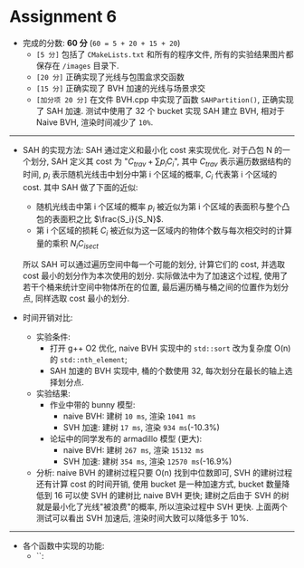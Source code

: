 # Assignment 6

- 完成的分数: **60 分** (`60 = 5 + 20 + 15 + 20`)
  - `[5 分]` 包括了 `CMakeLists.txt` 和所有的程序文件, 所有的实验结果图片都保存在 `/images` 目录下.
  - `[20 分]` 正确实现了光线与包围盒求交函数
  - `[15 分]` 正确实现了 BVH 加速的光线与场景求交
  - `[加分项 20 分]` 在文件 BVH.cpp 中实现了函数 `SAHPartition()`, 正确实现了 SAH 加速. 测试中使用了 32 个 bucket 实现 SAH 建立 BVH, 相对于 Naive BVH, 渲染时间减少了 `10%`.

***

- SAH 的实现方法:
  SAH 通过定义和最小化 cost 来实现优化. 对于凸包 N 的一个划分, SAH 定义其 cost 为 "$C_{trav} + \sum p_iC_i$", 其中 $C_{trav}$ 表示遍历数据结构的时间, $p_i$ 表示随机光线击中划分中第 i 个区域的概率, $C_i$ 代表第 i 个区域的 cost. 其中 SAH 做了下面的近似:
  - 随机光线击中第 i 个区域的概率 $p_i$ 被近似为第 i 个区域的表面积与整个凸包的表面积之比 $\frac{S_i}{S_N}$.
  - 第 i 个区域的损耗 $C_i$ 被近似为这一区域内的物体个数与每次相交时的计算量的乘积 $N_iC_{isect}$

  所以 SAH 可以通过遍历空间中每一个可能的划分, 计算它们的 cost, 并选取 cost 最小的划分作为本次使用的划分. 实际做法中为了加速这个过程, 使用了若干个桶来统计空间中物体所在的位置, 最后遍历桶与桶之间的位置作为划分点, 同样选取 cost 最小的划分.
- 时间开销对比:
  - 实验条件:
    - 打开 g++ O2 优化, naive BVH 实现中的 `std::sort` 改为复杂度 O(n) 的 `std::nth_element`;
    - SAH 加速的 BVH 实现中, 桶的个数使用 32, 每次划分在最长的轴上选择划分点.
  - 实验结果:
    - 作业中带的 bunny 模型:
      - naive BVH: 建树 `10 ms`, 渲染 `1041 ms`
      - SVH 加速: 建树 `17 ms`, 渲染 `934 ms`(-10.3%)
    - 论坛中的同学发布的 armadillo 模型 (更大):
      - naive BVH: 建树 `267 ms`, 渲染 `15132 ms`
      - SVH 加速: 建树 `354 ms`, 渲染 `12570 ms`(-16.9%)
  - 分析: naive BVH 的建树过程只要 O(n) 找到中位数即可, SVH 的建树过程还有计算 cost 的时间开销, 使用 bucket 是一种加速方式, bucket 数量降低到 16 可以使 SVH 的建树比 naive BVH 更快; 建树之后由于 SVH 的树就是最小化了光线"被浪费"的概率, 所以渲染过程中 SVH 更快. 上面两个测试可以看出 SVH 加速后, 渲染时间大致可以降低多于 10%.

***

- 各个函数中实现的功能:
  - ``:
